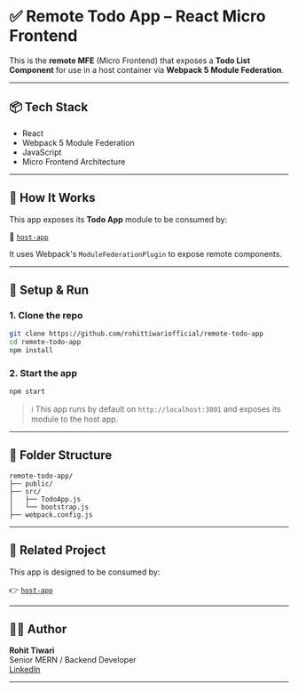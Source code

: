 # ✅ Remote Todo App – React Micro Frontend

This is the **remote MFE** (Micro Frontend) that exposes a **Todo List Component** for use in a host container via **Webpack 5 Module Federation**.

---

## 📦 Tech Stack

- React
- Webpack 5 Module Federation
- JavaScript
- Micro Frontend Architecture

---

## 🚀 How It Works

This app exposes its **Todo App** module to be consumed by:

🔗 [`host-app`](https://github.com/rohittiwariofficial/host-app)

It uses Webpack's `ModuleFederationPlugin` to expose remote components.

---

## 🔧 Setup & Run

### 1. Clone the repo

```bash
git clone https://github.com/rohittiwariofficial/remote-todo-app
cd remote-todo-app
npm install
```

### 2. Start the app

```bash
npm start
```

> ℹ️ This app runs by default on `http://localhost:3001` and exposes its module to the host app.

---

## 🧠 Folder Structure

```
remote-todo-app/
├── public/
├── src/
│   ├── TodoApp.js
│   └── bootstrap.js
├── webpack.config.js
```

---

## 🧩 Related Project

This app is designed to be consumed by:

👉 [`host-app`](https://github.com/rohittiwariofficial/host-app)

---

## 🙋‍♂️ Author

**Rohit Tiwari**  
Senior MERN / Backend Developer  
[LinkedIn](https://www.linkedin.com/in/rohittiwariofficial)

---
